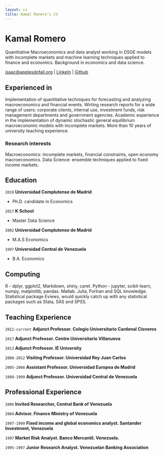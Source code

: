 ```yaml
---
layout: cv
title: Kamal Ronero's CV
---
```

# Kamal Romero
Quantitative Macroeconomics and data analyst working in DSGE models with incomplete markets and machine learning techniques applied to finance and economics. Background in economics and data science.

<div id="webaddress">
<a href="isaac@applesdofall.org">isaac@applesdofall.org</a>
| <a href="https://www.linkedin.com/in/kamal-romero-155a3862/">LinkeIn</a> 
| <a href="https://github.com/kamecon">Github</a> 
</div>


## Experienced in

Implementation of quantitative techniques for forecasting and analyzing macroeconomics and financial events.
Wirting research reports for a wide range of users: corporate clients, internal use, investment funds, risk management departments and government agencies.
Academic experience in the implementation of dynamic stochastic general equilibrium macroeconomic models with incomplete markets.
More than 10 years of university teaching experience.

### Research interests

Macroeconomics: incomplete markets, financial constraints, open economy macroeconomics. Data Science: ensemble techniques applied to fixed income markets.


## Education

`2019`
__Universidad Complutense de Madrid__  

- Ph.D. candidate in Economics

`2017`
__K School__ 

- Master Data Science

`2002`
__Universidad Complutense de Madrid__  

- M.A.S Economics

`1997`
__Universidad Central de Venezuela__  

- B.A. Economics



## Computing

R - dplyr, ggplot2, Markdown, shiny, caret. Python - jupyter, scikit-learn, numpy, matplotlib, pandas. Matlab. Julia, Fortran and SQL knowledge. Statistical package Eviews, would quickly catch up with any statistical packages such as Stata, SAS and SPSS.

## Teaching Experience

`2012-current`
__Adjunct Professor. Colegio Universitario Cardenal Cisneros__

`2017`
__Adjunct Professor. Centro Universitario Villanueva__

`2013`
__Adjunct Professor. IE University__

`2008-2012`
__Visiting Professor. Universidad Rey Juan Carlos__

`2005-2008`
__Assistant Professor. Universidad Europea de Madrid__

`1998-1999`
__Adjunct Professor. Universidad Central de Venezuela__

## Professional Experience

`2006`
__Invited Researcher, Central Bank of Venezuela__

`2004`
__Advisor. Finance Ministry of Venezuela__

`1997-1999`
__Fixed income and global economics analyst. Santander Investment, Venezuela__

`1997`
__Market Risk Analyst. Banco Mercantil. Venezuela.__

`1995-1997`
__Junior Research Analyst. Venezuelan Banking Association__






<!-- ### Footer

Last updated: May 2013 -->


